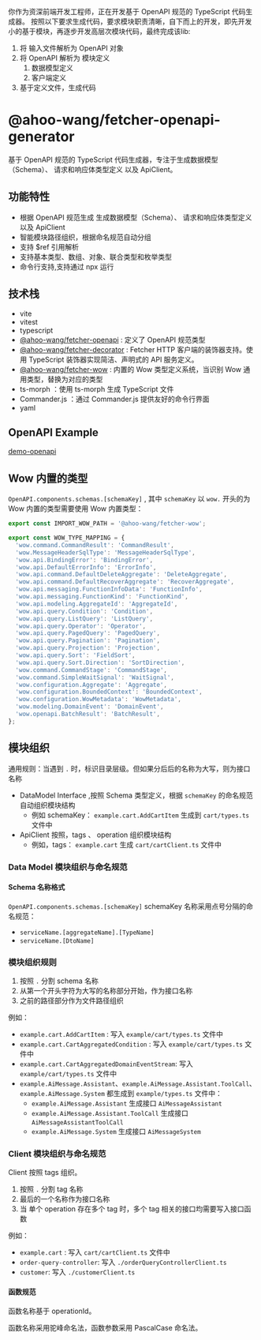 你作为资深前端开发工程师，正在开发基于 OpenAPI 规范的 TypeScript 代码生成器。
按照以下要求生成代码，要求模块职责清晰，自下而上的开发，即先开发小的基于模块，再逐步开发高层次模块代码，最终完成该lib:

1. 将 输入文件解析为 OpenAPI 对象
2. 将 OpenAPI 解析为 模块定义
    1. 数据模型定义
    2. 客户端定义
3. 基于定义文件，生成代码

# @ahoo-wang/fetcher-openapi-generator

基于 OpenAPI 规范的 TypeScript 代码生成器，专注于生成数据模型（Schema）、 请求和响应体类型定义 以及 ApiClient。

## 功能特性

- 根据 OpenAPI 规范生成 生成数据模型（Schema）、 请求和响应体类型定义 以及 ApiClient
- 智能模块路径组织，根据命名规范自动分组
- 支持 $ref 引用解析
- 支持基本类型、数组、对象、联合类型和枚举类型
- 命令行支持,支持通过 npx 运行

## 技术栈

- vite
- vitest
- typescript
- [@ahoo-wang/fetcher-openapi](../openapi) : 定义了 OpenAPI 规范类型
- [@ahoo-wang/fetcher-decorator](../decorator) : Fetcher HTTP 客户端的装饰器支持。使用 TypeScript 装饰器实现简洁、声明式的
  API 服务定义。
- [@ahoo-wang/fetcher-wow](../wow) : 内置的 Wow 类型定义系统，当识别 Wow 通用类型，替换为对应的类型
- ts-morph ：使用 ts-morph 生成 TypeScript 文件
- Commander.js ：通过 Commander.js 提供友好的命令行界面
- yaml

## OpenAPI Example

[demo-openapi](test/demo.json)

## Wow 内置的类型

`OpenAPI.components.schemas.[schemaKey]` , 其中 `schemaKey` 以 `wow.` 开头的为 Wow 内置的类型需要使用 Wow 内置类型：

```typescript
export const IMPORT_WOW_PATH = '@ahoo-wang/fetcher-wow';

export const WOW_TYPE_MAPPING = {
  'wow.command.CommandResult': 'CommandResult',
  'wow.MessageHeaderSqlType': 'MessageHeaderSqlType',
  'wow.api.BindingError': 'BindingError',
  'wow.api.DefaultErrorInfo': 'ErrorInfo',
  'wow.api.command.DefaultDeleteAggregate': 'DeleteAggregate',
  'wow.api.command.DefaultRecoverAggregate': 'RecoverAggregate',
  'wow.api.messaging.FunctionInfoData': 'FunctionInfo',
  'wow.api.messaging.FunctionKind': 'FunctionKind',
  'wow.api.modeling.AggregateId': 'AggregateId',
  'wow.api.query.Condition': 'Condition',
  'wow.api.query.ListQuery': 'ListQuery',
  'wow.api.query.Operator': 'Operator',
  'wow.api.query.PagedQuery': 'PagedQuery',
  'wow.api.query.Pagination': 'Pagination',
  'wow.api.query.Projection': 'Projection',
  'wow.api.query.Sort': 'FieldSort',
  'wow.api.query.Sort.Direction': 'SortDirection',
  'wow.command.CommandStage': 'CommandStage',
  'wow.command.SimpleWaitSignal': 'WaitSignal',
  'wow.configuration.Aggregate': 'Aggregate',
  'wow.configuration.BoundedContext': 'BoundedContext',
  'wow.configuration.WowMetadata': 'WowMetadata',
  'wow.modeling.DomainEvent': 'DomainEvent',
  'wow.openapi.BatchResult': 'BatchResult',
};
```

## 模块组织

通用规则：当遇到 `.` 时，标识目录层级。但如果分后后的名称为大写，则为接口名称

- DataModel Interface ,按照 Schema 类型定义，根据  `schemaKey` 的命名规范自动组织模块结构
    - 例如 schemaKey： `example.cart.AddCartItem` 生成到 `cart/types.ts` 文件中
- ApiClient 按照，tags 、 operation 组织模块结构
    - 例如，tags： `example.cart` 生成 `cart/cartClient.ts` 文件中

### Data Model 模块组织与命名规范

#### Schema 名称格式

`OpenAPI.components.schemas.[schemaKey]`
schemaKey 名称采用点号分隔的命名规范：

- `serviceName.[aggregateName].[TypeName]`
- `serviceName.[DtoName]`

### 模块组织规则

1. 按照 `.` 分割 schema 名称
2. 从第一个开头字符为大写的名称部分开始，作为接口名称
3. 之前的路径部分作为文件路径组织

例如：

- `example.cart.AddCartItem` : 写入 `example/cart/types.ts` 文件中
- `example.cart.CartAggregatedCondition` : 写入 `example/cart/types.ts` 文件中
- `example.cart.CartAggregatedDomainEventStream`: 写入 `example/cart/types.ts` 文件中
- `example.AiMessage.Assistant`、`example.AiMessage.Assistant.ToolCall`、`example.AiMessage.System` 都生成到
  `example/types.ts` 文件中：
    - `example.AiMessage.Assistant` 生成接口 `AiMessageAssistant`
    - `example.AiMessage.Assistant.ToolCall` 生成接口 `AiMessageAssistantToolCall`
    - `example.AiMessage.System` 生成接口 `AiMessageSystem`

### Client 模块组织与命名规范

Client 按照 tags 组织。

1. 按照 `.` 分割 tag 名称
2. 最后的一个名称作为接口名称
3. 当 单个 operation 存在多个 tag 时，多个 tag 相关的接口均需要写入接口函数

例如：

- `example.cart` : 写入 `cart/cartClient.ts` 文件中
- `order-query-controller`: 写入 `./orderQueryControllerClient.ts`
- `customer`: 写入 `./customerClient.ts`

#### 函数规范

函数名称基于 operationId。

函数名称采用驼峰命名法，函数参数采用 PascalCase 命名法。



